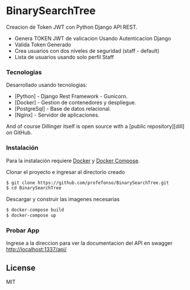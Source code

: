 # BinarySearchTree

Creacion de Token JWT con Python Django API REST.

  - Genera TOKEN JWT de valicacion Usando Autenticacion Django
  - Valida Token Generado
  - Crea usuarios con dos niveles de seguridad (staff - default)
  - Lista de usuarios usando solo perfil Staff


### Tecnologias 

Desarrollado usando tecnologias:

* [Python] - Django Rest Framework - Gunicorn.
* [Docker] - Gestion de contenedores y despliegue.
* [PostgreSql] - Base de datos relacional.
* [Nginx] - Servidor de aplicaciones.

And of course Dillinger itself is open source with a [public repository][dill]
 on GitHub.

### Instalación

Para la instalación requiere [Docker](https://www.docker.com/) y [Docker Compose](https://docs.docker.com/compose/).

Clonar el proyecto e ingresar al directorio creado

```sh
$ git clone https://github.com/profefonso/BinarySearchTree.git
$ cd BinarySearchTree
```

Descargar y construir las imagenes necesarias

```sh
$ docker-compose build
$ docker-compose up 
```

### Probar App

Ingrese a la direccion para ver la documentacion del API en swagger
[http://localhost:1337/api/](http://localhost:1337/api/)


License
----

MIT
